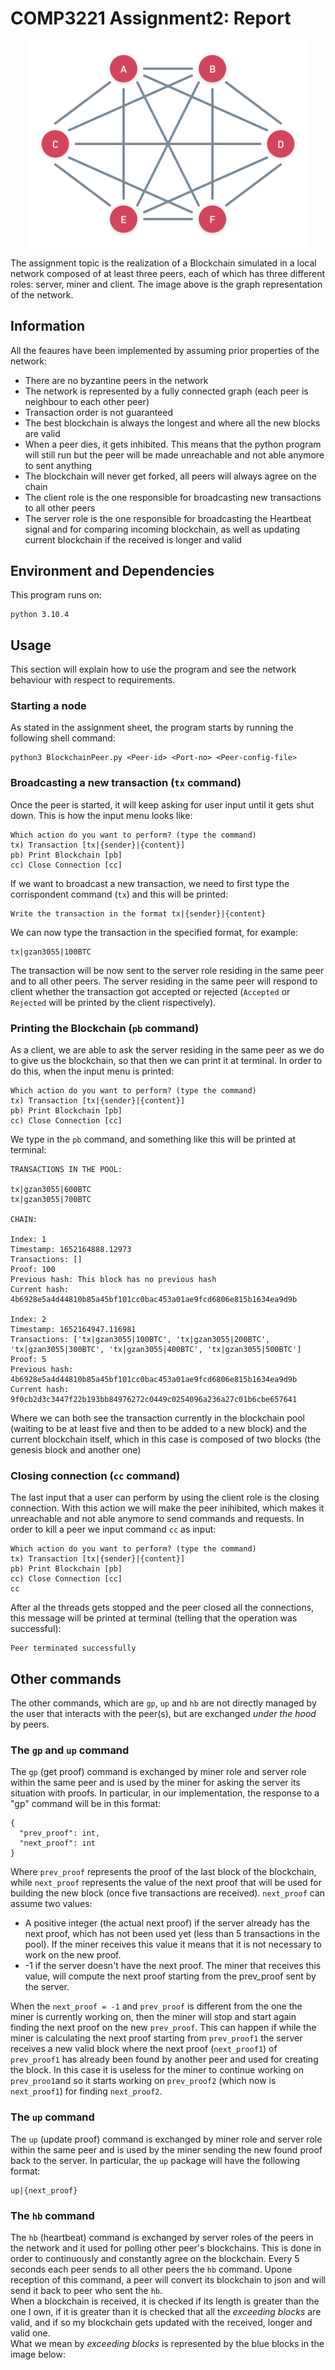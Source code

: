 # COMP3221 Assignment2: Report
<p align="center">
  <img src="COMP3221 - assignment2@2x.png" width="450px"/>
</p>
The assignment topic is the realization of a Blockchain simulated in a local network composed of at least three peers, each of which has three different roles: server, miner and client. The image above is the graph representation of the network. <br>

## Information

All the feaures have been implemented by assuming prior properties of the network:

<ul>
  <li>
    There are no byzantine peers in the network
  </li>
  <li>
    The network is represented by a fully connected graph (each peer is neighbour to each other peer)
  </li>
  <li>
    Transaction order is not guaranteed
  </li>
  <li>
    The best blockchain is always the longest and where all the new blocks are valid
  </li>
  <li>
    When a peer dies, it gets inhibited. This means that the python program will still run but the peer will be made unreachable and not able anymore to sent anything
  </li>
  <li>
    The blockchain will never get forked, all peers will always agree on the chain
  </li>
  <li>
    The client role is the one responsible for broadcasting new transactions to all other peers
  </li>
  <li>
    The server role is the one responsible for broadcasting the Heartbeat signal and for comparing incoming blockchain, as well as updating current blockchain if the received is longer and valid
  </li>
</ul>

## Environment and Dependencies

This program runs on:

```
python 3.10.4
```
## Usage

This section will explain how to use the program and see the network behaviour with respect to requirements.

### Starting a node
As stated in the assignment sheet, the program starts by running the following shell command:
```
python3 BlockchainPeer.py <Peer-id> <Port-no> <Peer-config-file>
```
### Broadcasting a new transaction (```tx``` command)

Once the peer is started, it will keep asking for user input until it gets shut down. This is how the input menu looks like:

```
Which action do you want to perform? (type the command)
tx) Transaction [tx|{sender}|{content}]
pb) Print Blockchain [pb]
cc) Close Connection [cc]
```
If we want to broadcast a new transaction, we need to first type the corrispondent command (```tx```) and this will be printed:

```
Write the transaction in the format tx|{sender}|{content}
```
We can now type the transaction in the specified format, for example:
```
tx|gzan3055|100BTC
```
The transaction will be now sent to the server role residing in the same peer and to all other peers. The server residing in the same peer will respond to client whether the transaction got accepted or rejected (```Accepted``` or ```Rejected``` will be printed by the client rispectively).

### Printing the Blockchain (```pb``` command)
As a client, we are able to ask the server residing in the same peer as we do to give us the blockchain, so that then we can print it at terminal. In order to do this, when the input menu is printed:
```
Which action do you want to perform? (type the command)
tx) Transaction [tx|{sender}|{content}]
pb) Print Blockchain [pb]
cc) Close Connection [cc]
```
We type in the ```pb``` command, and something like this will be printed at terminal:
```
TRANSACTIONS IN THE POOL:

tx|gzan3055|600BTC
tx|gzan3055|700BTC

CHAIN:

Index: 1 
Timestamp: 1652164888.12973 
Transactions: [] 
Proof: 100 
Previous hash: This block has no previous hash 
Current hash: 4b6928e5a4d44810b85a45bf101cc0bac453a01ae9fcd6806e815b1634ea9d9b 

Index: 2 
Timestamp: 1652164947.116981 
Transactions: ['tx|gzan3055|100BTC', 'tx|gzan3055|200BTC', 'tx|gzan3055|300BTC', 'tx|gzan3055|400BTC', 'tx|gzan3055|500BTC'] 
Proof: 5 
Previous hash: 4b6928e5a4d44810b85a45bf101cc0bac453a01ae9fcd6806e815b1634ea9d9b 
Current hash: 9f0cb2d3c3447f22b193bb84976272c0449c0254096a236a27c01b6cbe657641 
```
Where we can both see the transaction currently in the blockchain pool (waiting to be at least five and then to be added to a new block) and the current blockchain itself, which in this case is composed of two blocks (the genesis block and another one)

### Closing connection (```cc``` command)
The last input that a user can perform by using the client role is the closing connection. With this action we will make the peer inihibited, which makes it unreachable and not able anymore to send commands and requests. In order to kill a peer we input command ```cc``` as input:

```
Which action do you want to perform? (type the command)
tx) Transaction [tx|{sender}|{content}]
pb) Print Blockchain [pb]
cc) Close Connection [cc]
cc
```
After al the threads gets stopped and the peer closed all the connections, this message will be printed at terminal (telling that the operation was successful):

```
Peer terminated successfully
```

## Other commands
The other commands, which are ```gp```, ```up``` and ```hb``` are not directly managed by the user that interacts with the peer(s), but are exchanged <i> under the hood </i> by peers. 

### The ```gp``` and ```up``` command
The ```gp``` (get proof) command is exchanged by miner role and server role within the same peer and is used by the miner for asking the server its situation with proofs. In particular, in our implementation, the response to a "gp" command will be in this format:
```
{
  "prev_proof": int,
  "next_proof": int
}
```
Where ```prev_proof``` represents the proof of the last block of the blockchain, while ```next_proof``` represents the value of the next proof that will be used for building the new block (once five transactions are received). ```next_proof``` can assume two values:
<ul>
  <li>
    A positive integer (the actual next proof) if the server already has the next proof, which has not been used yet (less than 5 transactions in the pool). If the miner receives this value it means that it is not necessary to work on the new proof.
  </li>
  <li>
    -1 if the server doesn't have the next proof. The miner that receives this value, will compute the next proof starting from the prev_proof sent by the server.
  </li>
</ul>

When the ```next_proof = -1``` and ```prev_proof``` is different from the one the miner is currently working on, then the miner will stop and start again finding the next proof on the new ```prev_proof```. This can happen if while the miner is calculating the next proof starting from ```prev_proof1``` the server receives a new valid block where the next proof (```next_proof1```) of ```prev_proof1``` has already been found by another peer and used for creating the block. In this case it is useless for the miner to continue working on ```prev_proo1```and so it starts working on ```prev_proof2``` (which now is ```next_proof1```) for finding ```next_proof2```.

### The ```up``` command
The ```up``` (update proof) command is exchanged by miner role and server role within the same peer and is used by the miner sending the new found proof back to the server. In particular, the ```up``` package will have the following format:
```
up|{next_proof}
```
### The ```hb``` command
The ```hb``` (heartbeat) command is exchanged by server roles of the peers in the network and it used for polling other peer's blockchains. This is done in order to continuously and constantly agree on the blockchain. Every 5 seconds each peer sends to all other peers the ```hb``` command. Upone reception of this command, a peer will convert its blockchain to json and will send it back to peer who sent the ```hb```.<br>
When a blockchain is received, it is checked if its length is greater than the one I own, if it is greater than it is checked that all the _exceeding blocks_ are valid, and if so my blockchain gets updated with the received, longer and valid one.<br>
What we mean by _exceeding blocks_ is represented by the blue blocks in the image below:

  
